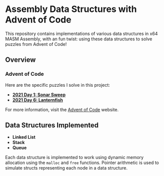 # Assembly Data Structures with Advent of Code

This repository contains implementations of various data structures in x64 MASM Assembly, with an fun twist: using these data structures to solve puzzles from Advent of Code!

## Overview

### Advent of Code

Here are the specific puzzles I solve in this project:
- [**2021 Day 1: Sonar Sweep**](https://adventofcode.com/2021/day/1)
- [**2021 Day 6: Lanternfish**](https://adventofcode.com/2021/day/6)

For more information, visit the [Advent of Code](https://adventofcode.com/) website.

## Data Structures Implemented

- **Linked List**
- **Stack**
- **Queue**

Each data structure is implemented to work using dynamic memory allocation using the `malloc` and `free` functions. Pointer arithmetic is used to simulate structs representing each node in a data structure.
